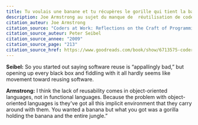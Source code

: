 ```yaml
---
title: Tu voulais une banane et tu récupères le gorille qui tient la banane et le reste de la jungle
description: Joe Armstrong au sujet du manque de  réutilisation de code qui selon lui vient des langages orientés objet
citation_auteur: Joe Armstrong
citation_source: "Coders at Work: Reflections on the Craft of Programming"
citation_source_auteur: Peter Seibel
citation_source_annee: "2009"
citation_source_page: "213"
citation_source_href: https://www.goodreads.com/book/show/6713575-coders-at-work
---
```


**Seibel:** So you started out saying software reuse is “appallingly bad,” but opening up every black box and fiddling with it all hardly seems like movement toward reusing software.
 
**Armstrong:** I think the lack of reusability comes in object-oriented languages, not in functional languages. Because the problem with object-oriented languages is they've got all this implicit environment that they carry around with them. You wanted a banana but what you got was a gorilla holding the banana and the entire jungle.”
